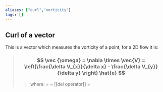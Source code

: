 ```yaml
---
aliases: ["curl","vorticity"]
tags: []
---
```


## Curl of a vector

This is a vector which measures the vorticity of a point, for a 2D flow it is:

> ### $$ \vec {\omega} = \nabla \times \vec{V} = \left(\frac{\delta V_{x}}{\delta x} - \frac{\delta V_{y}}{\delta y} \right) \hat{e} $$ 
>> where:
>> $=$ 
>> $=$ [[del operator]]
>> $=$

